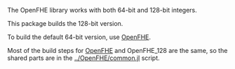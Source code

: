The OpenFHE library works with both 64-bit and 128-bit integers.

This package builds the 128-bit version.

To build the default 64-bit version, use [OpenFHE](https://github.com/JuliaPackaging/Yggdrasil/tree/master/O/OpenFHE).

Most of the build steps for [OpenFHE](https://github.com/JuliaPackaging/Yggdrasil/tree/master/O/OpenFHE)
and OpenFHE_128 are the same, so the shared parts are in the
[../OpenFHE/common.jl](https://github.com/JuliaPackaging/Yggdrasil/tree/master/O/OpenFHE/common.jl) script.